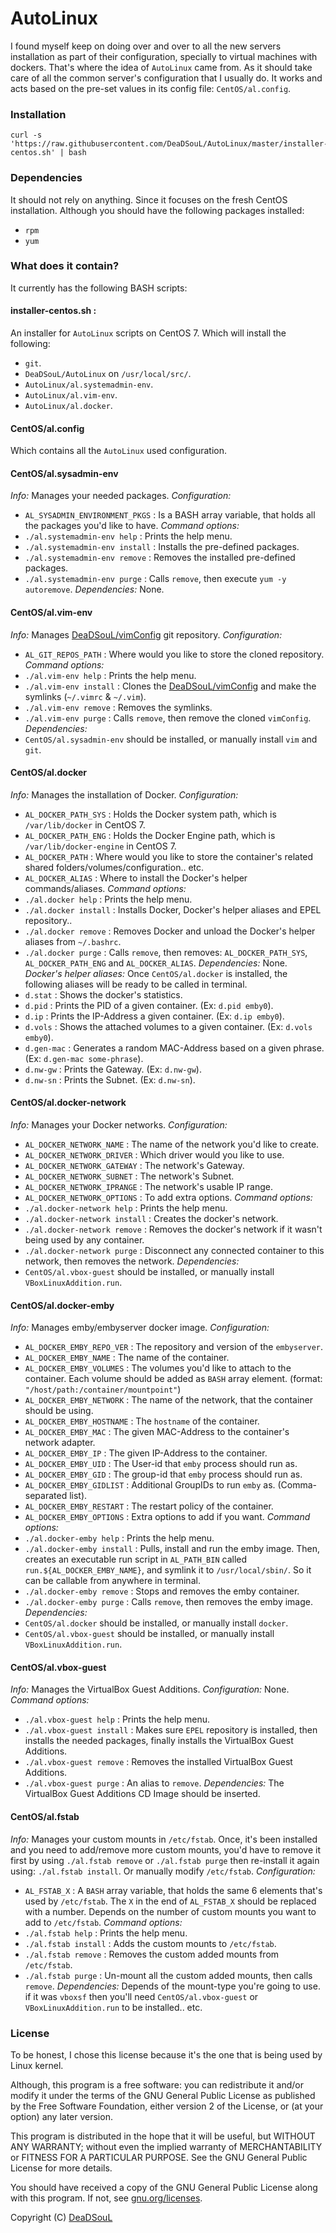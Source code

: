 # AutoLinux
I found myself keep on doing over and over to all the new servers installation as part of their configuration, specially to virtual machines with dockers. That's where the idea of `AutoLinux` came from. As it should take care of all the common server's configuration that I usually do. It works and acts based on the pre-set values in its config file: `CentOS/al.config`.

### Installation
```
curl -s 'https://raw.githubusercontent.com/DeaDSouL/AutoLinux/master/installer-centos.sh' | bash
```

### Dependencies
It should not rely on anything. Since it focuses on the fresh CentOS installation.
Although you should have the following packages installed:
* `rpm`
* `yum`

### What does it contain?
It currently has the following BASH scripts:


#### installer-centos.sh :
An installer for `AutoLinux` scripts on CentOS 7. Which will install the following:
* `git`.
* `DeaDSouL/AutoLinux` on `/usr/local/src/`.
* `AutoLinux/al.systemadmin-env`.
* `AutoLinux/al.vim-env`.
* `AutoLinux/al.docker`.

#### CentOS/al.config
Which contains all the `AutoLinux` used configuration.

#### CentOS/al.sysadmin-env
*Info:*
Manages your needed packages.
*Configuration:*
* `AL_SYSADMIN_ENVIRONMENT_PKGS` : Is a BASH array variable, that holds all the packages you'd like to have.
*Command options:*
* `./al.systemadmin-env help` : Prints the help menu.
* `./al.systemadmin-env install` : Installs the pre-defined packages.
* `./al.systemadmin-env remove` : Removes the installed pre-defined packages.
* `./al.systemadmin-env purge` : Calls `remove`, then execute `yum -y autoremove`.
*Dependencies:*
None.

#### CentOS/al.vim-env
*Info:*
Manages [DeaDSouL/vimConfig](https://github.com/DeaDSouL/vimConfig) git repository.
*Configuration:*
* `AL_GIT_REPOS_PATH` : Where would you like to store the cloned repository. 
*Command options:*
* `./al.vim-env help` : Prints the help menu.
* `./al.vim-env install` : Clones the [DeaDSouL/vimConfig](https://github.com/DeaDSouL/vimConfig) and make the symlinks (`~/.vimrc` & `~/.vim`).
* `./al.vim-env remove` : Removes the symlinks.
* `./al.vim-env purge` : Calls `remove`, then remove the cloned `vimConfig`.
*Dependencies:*
* `CentOS/al.sysadmin-env` should be installed, or manually install `vim` and `git`.

#### CentOS/al.docker
*Info:*
Manages the installation of Docker.
*Configuration:*
* `AL_DOCKER_PATH_SYS` : Holds the Docker system path, which is `/var/lib/docker` in CentOS 7.
* `AL_DOCKER_PATH_ENG` : Holds the Docker Engine path, which is `/var/lib/docker-engine` in CentOS 7.
* `AL_DOCKER_PATH` : Where would you like to store the container's related shared folders/volumes/configuration.. etc.
* `AL_DOCKER_ALIAS` : Where to install the Docker's helper commands/aliases.
*Command options:*
* `./al.docker help` : Prints the help menu.
* `./al.docker install` : Installs Docker, Docker's helper aliases and EPEL repository..
* `./al.docker remove` : Removes Docker and unload the Docker's helper aliases from `~/.bashrc`.
* `./al.docker purge` : Calls `remove`, then removes: `AL_DOCKER_PATH_SYS`, `AL_DOCKER_PATH_ENG` and `AL_DOCKER_ALIAS`.
*Dependencies:*
None.
*Docker's helper aliases:*
Once `CentOS/al.docker` is installed, the following aliases will be ready to be called in terminal.
* `d.stat` : Shows the docker's statistics.
* `d.pid` : Prints the PID of a given container. (Ex: `d.pid emby0`).
* `d.ip` : Prints the IP-Address a given container. (Ex: `d.ip emby0`).
* `d.vols` : Shows the attached volumes to a given container. (Ex: `d.vols emby0`).
* `d.gen-mac` : Generates a random MAC-Address based on a given phrase. (Ex: `d.gen-mac some-phrase`).
* `d.nw-gw` : Prints the Gateway. (Ex: `d.nw-gw`).
* `d.nw-sn` : Prints the Subnet. (Ex: `d.nw-sn`).

#### CentOS/al.docker-network
*Info:*
Manages your Docker networks.
*Configuration:*
* `AL_DOCKER_NETWORK_NAME` : The name of the network you'd like to create.
* `AL_DOCKER_NETWORK_DRIVER` : Which driver would you like to use.
* `AL_DOCKER_NETWORK_GATEWAY` : The network's Gateway.
* `AL_DOCKER_NETWORK_SUBNET` : The network's Subnet.
* `AL_DOCKER_NETWORK_IPRANGE` : The network's usable IP range.
* `AL_DOCKER_NETWORK_OPTIONS` : To add extra options.
*Command options:*
* `./al.docker-network help` : Prints the help menu.
* `./al.docker-network install` : Creates the docker's network.
* `./al.docker-network remove` : Removes the docker's network if it wasn't being used by any container.
* `./al.docker-network purge` : Disconnect any connected container to this network, then removes the network.
*Dependencies:*
* `CentOS/al.vbox-guest` should be installed, or manually install `VBoxLinuxAddition.run`.

#### CentOS/al.docker-emby
*Info:*
Manages emby/embyserver docker image.
*Configuration:*
* `AL_DOCKER_EMBY_REPO_VER` : The repository and version of the `embyserver`.
* `AL_DOCKER_EMBY_NAME` : The name of the container.
* `AL_DOCKER_EMBY_VOLUMES` : The volumes you'd like to attach to the container. Each volume should be added as `BASH` array element. (format: `"/host/path:/container/mountpoint"`)
* `AL_DOCKER_EMBY_NETWORK` : The name of the network, that the container should be using.
* `AL_DOCKER_EMBY_HOSTNAME` : The `hostname` of the container.
* `AL_DOCKER_EMBY_MAC` : The given MAC-Address to the container's network adapter.
* `AL_DOCKER_EMBY_IP` : The given IP-Address to the container.
* `AL_DOCKER_EMBY_UID` : The User-id that `emby` process should run as.
* `AL_DOCKER_EMBY_GID` : The group-id that `emby` process should run as.
* `AL_DOCKER_EMBY_GIDLIST` : Additional GroupIDs to run `emby` as. (Comma-separated list).
* `AL_DOCKER_EMBY_RESTART` : The restart policy of the container.
* `AL_DOCKER_EMBY_OPTIONS` : Extra options to add if you want.
*Command options:*
* `./al.docker-emby help` : Prints the help menu.
* `./al.docker-emby install` : Pulls, install and run the emby image. Then, creates an executable run script in `AL_PATH_BIN` called `run.${AL_DOCKER_EMBY_NAME}`, and symlink it to `/usr/local/sbin/`. So it can be callable from anywhere in terminal.
* `./al.docker-emby remove` : Stops and removes the emby container.
* `./al.docker-emby purge` : Calls `remove`, then removes the emby image.
*Dependencies:*
* `CentOS/al.docker` should be installed, or manually install `docker`.
* `CentOS/al.vbox-guest` should be installed, or manually install `VBoxLinuxAddition.run`.

#### CentOS/al.vbox-guest
*Info:*
Manages the VirtualBox Guest Additions.
*Configuration:*
None.
*Command options:*
* `./al.vbox-guest help` : Prints the help menu.
* `./al.vbox-guest install` : Makes sure `EPEL` repository is installed, then installs the needed packages, finally installs the  VirtualBox Guest Additions.
* `./al.vbox-guest remove` : Removes the installed VirtualBox Guest Additions.
* `./al.vbox-guest purge` : An alias to `remove`.
*Dependencies:*
The VirtualBox Guest Additions CD Image should be inserted.

#### CentOS/al.fstab
*Info:*
Manages your custom mounts in `/etc/fstab`.
Once, it's been installed and you need to add/remove more custom mounts, you'd have to remove it first by using `./al.fstab remove` or `./al.fstab purge` then re-install it again using: `./al.fstab install`. Or manually modify `/etc/fstab`.
*Configuration:*
* `AL_FSTAB_X` : A `BASH` array variable, that holds the same 6 elements that's used by `/etc/fstab`. The `X` in the end of `AL_FSTAB_X` should be replaced with a number. Depends on the number of custom mounts you want to add to `/etc/fstab`.
*Command options:*
* `./al.fstab help` : Prints the help menu.
* `./al.fstab install` : Adds the custom mounts to `/etc/fstab`.
* `./al.fstab remove` : Removes the custom added mounts from `/etc/fstab`.
* `./al.fstab purge` : Un-mount all the custom added mounts, then calls `remove`.
*Dependencies:*
Depends of the mount-type you're going to use. if it was `vboxsf` then you'll need `CentOS/al.vbox-guest` or `VBoxLinuxAddition.run` to be installed.. etc.


### License
To be honest, I chose this license because it's the one that is being used by Linux kernel.

Although, this program is a free software: you can redistribute it and/or modify it under the terms of the GNU General Public License as published by the Free Software Foundation, either version 2 of the License, or (at your option) any later version.

This program is distributed in the hope that it will be useful, but WITHOUT ANY WARRANTY; without even the implied warranty of MERCHANTABILITY or FITNESS FOR A PARTICULAR PURPOSE. See the GNU General Public License for more details.

You should have received a copy of the GNU General Public License along with this program.  If not, see [gnu.org/licenses](http://www.gnu.org/licenses/).

Copyright (C) [DeaDSouL](https://github.com/DeaDSouL)

